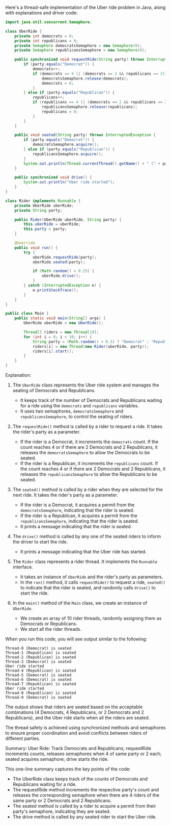 Here's a thread-safe implementation of the Uber ride problem in Java, along with explanations and driver code:

```java
import java.util.concurrent.Semaphore;

class UberRide {
    private int democrats = 0;
    private int republicans = 0;
    private Semaphore democratsSemaphore = new Semaphore(0);
    private Semaphore republicansSemaphore = new Semaphore(0);

    public synchronized void requestRide(String party) throws InterruptedException {
        if (party.equals("Democrat")) {
            democrats++;
            if (democrats == 4 || (democrats == 2 && republicans == 2)) {
                democratsSemaphore.release(democrats);
                democrats = 0;
            }
        } else if (party.equals("Republican")) {
            republicans++;
            if (republicans == 4 || (democrats == 2 && republicans == 2)) {
                republicansSemaphore.release(republicans);
                republicans = 0;
            }
        }
    }

    public void seated(String party) throws InterruptedException {
        if (party.equals("Democrat")) {
            democratsSemaphore.acquire();
        } else if (party.equals("Republican")) {
            republicansSemaphore.acquire();
        }
        System.out.println(Thread.currentThread().getName() + " (" + party + ") is seated");
    }

    public synchronized void drive() {
        System.out.println("Uber ride started");
    }
}

class Rider implements Runnable {
    private UberRide uberRide;
    private String party;

    public Rider(UberRide uberRide, String party) {
        this.uberRide = uberRide;
        this.party = party;
    }

    @Override
    public void run() {
        try {
            uberRide.requestRide(party);
            uberRide.seated(party);

            if (Math.random() < 0.25) {
                uberRide.drive();
            }
        } catch (InterruptedException e) {
            e.printStackTrace();
        }
    }
}

public class Main {
    public static void main(String[] args) {
        UberRide uberRide = new UberRide();

        Thread[] riders = new Thread[10];
        for (int i = 0; i < 10; i++) {
            String party = (Math.random() < 0.5) ? "Democrat" : "Republican";
            riders[i] = new Thread(new Rider(uberRide, party));
            riders[i].start();
        }
    }
}
```

Explanation:

1. The `UberRide` class represents the Uber ride system and manages the seating of Democrats and Republicans.
   - It keeps track of the number of Democrats and Republicans waiting for a ride using the `democrats` and `republicans` variables.
   - It uses two semaphores, `democratsSemaphore` and `republicansSemaphore`, to control the seating of riders.

2. The `requestRide()` method is called by a rider to request a ride. It takes the rider's party as a parameter.
   - If the rider is a Democrat, it increments the `democrats` count. If the count reaches 4 or if there are 2 Democrats and 2 Republicans, it releases the `democratsSemaphore` to allow the Democrats to be seated.
   - If the rider is a Republican, it increments the `republicans` count. If the count reaches 4 or if there are 2 Democrats and 2 Republicans, it releases the `republicansSemaphore` to allow the Republicans to be seated.

3. The `seated()` method is called by a rider when they are selected for the next ride. It takes the rider's party as a parameter.
   - If the rider is a Democrat, it acquires a permit from the `democratsSemaphore`, indicating that the rider is seated.
   - If the rider is a Republican, it acquires a permit from the `republicansSemaphore`, indicating that the rider is seated.
   - It prints a message indicating that the rider is seated.

4. The `drive()` method is called by any one of the seated riders to inform the driver to start the ride.
   - It prints a message indicating that the Uber ride has started.

5. The `Rider` class represents a rider thread. It implements the `Runnable` interface.
   - It takes an instance of `UberRide` and the rider's party as parameters.
   - In the `run()` method, it calls `requestRide()` to request a ride, `seated()` to indicate that the rider is seated, and randomly calls `drive()` to start the ride.

6. In the `main()` method of the `Main` class, we create an instance of `UberRide`.
   - We create an array of 10 rider threads, randomly assigning them as Democrats or Republicans.
   - We start all the rider threads.

When you run this code, you will see output similar to the following:

```
Thread-0 (Democrat) is seated
Thread-1 (Republican) is seated
Thread-2 (Republican) is seated
Thread-3 (Democrat) is seated
Uber ride started
Thread-4 (Republican) is seated
Thread-5 (Democrat) is seated
Thread-6 (Democrat) is seated
Thread-7 (Republican) is seated
Uber ride started
Thread-8 (Republican) is seated
Thread-9 (Democrat) is seated
```

The output shows that riders are seated based on the acceptable combinations (4 Democrats, 4 Republicans, or 2 Democrats and 2 Republicans), and the Uber ride starts when all the riders are seated.

The thread safety is achieved using synchronized methods and semaphores to ensure proper coordination and avoid conflicts between riders of different parties.


Summary:
Uber Ride: Track Democrats and Republicans; requestRide increments counts, releases semaphores when 4 of same party or 2 each; seated acquires semaphore; drive starts the ride.

This one-line summary captures the key points of the code:
- The UberRide class keeps track of the counts of Democrats and Republicans waiting for a ride.
- The requestRide method increments the respective party's count and releases the corresponding semaphore when there are 4 riders of the same party or 2 Democrats and 2 Republicans.
- The seated method is called by a rider to acquire a permit from their party's semaphore, indicating they are seated.
- The drive method is called by any seated rider to start the Uber ride.
